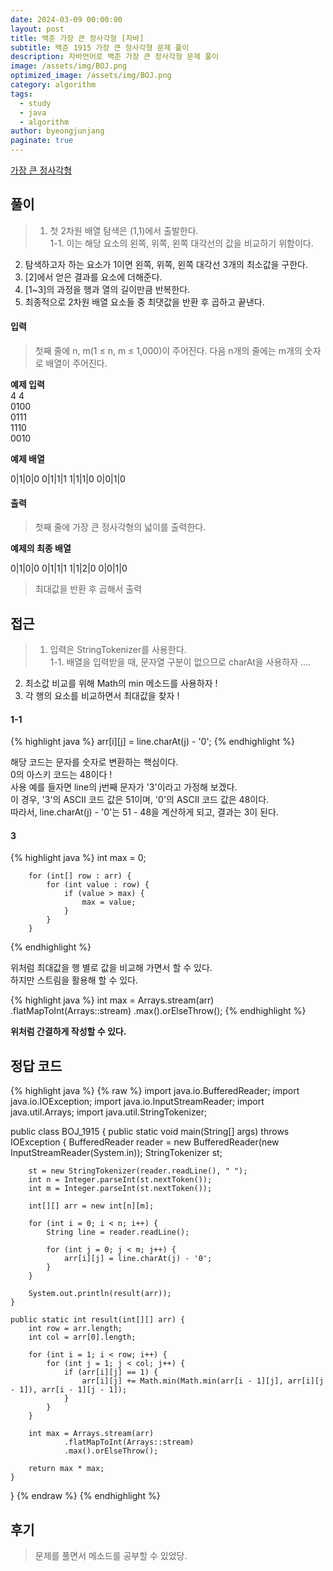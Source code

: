 ```yaml
---
date: 2024-03-09 00:00:00
layout: post
title: 백준 가장 큰 정사각형 [자바]
subtitle: 백준 1915 가장 큰 정사각형 문제 풀이
description: 자바언어로 백준 가장 큰 정사각형 문제 풀이
image: /assets/img/BOJ.png
optimized_image: /assets/img/BOJ.png
category: algorithm
tags:
  - study
  - java
  - algorithm
author: byeongjunjang
paginate: true
---
```


<a href="https://www.acmicpc.net/problem/1915">가장 큰 정사각형</a>

## 풀이

> 1. 첫 2차원 배열 탐색은 (1,1)에서 출발한다.  
1-1. 이는 해당 요소의 왼쪽, 위쪽, 왼쪽 대각선의 값을 비교하기 위함이다.
2. 탐색하고자 하는 요소가 1이면 왼쪽, 위쪽, 왼쪽 대각선 3개의 최소값을 구한다.
3. [2]에서 얻은 결과를 요소에 더해준다.
4. [1~3]의 과정을 행과 열의 길이만큼 반복한다.
5. 최종적으로 2차원 배열 요소들 중 최댓값을 반환 후 곱하고 끝낸다.

#### 입력

> 첫째 줄에 n, m(1 ≤ n, m ≤ 1,000)이 주어진다. 다음 n개의 줄에는 m개의 숫자로 배열이 주어진다.

**예제 입력**  
4 4  
0100  
0111  
1110  
0010  

**예제 배열**  

0|1|0|0
0|1|1|1
1|1|1|0
0|0|1|0

#### 출력

> 첫째 줄에 가장 큰 정사각형의 넓이를 출력한다.

**예제의 최종 배열**  

0|1|0|0
0|1|1|1
1|1|2|0
0|0|1|0

> 최대값을 반환 후 곱해서 출력

## 접근

> 1. 입력은 StringTokenizer를 사용한다.  
1-1. 배열을 입력받을 때, 문자열 구분이 없으므로 charAt을 사용하자 ....
2. 최소값 비교를 위해 Math의 min 메소드를 사용하자 !
3. 각 행의 요소를 비교하면서 최대값을 찾자 !

#### 1-1

{% highlight java %}
arr[i][j] = line.charAt(j) - '0';
{% endhighlight %}

해당 코드는 문자를 숫자로 변환하는 핵심이다.  
0의 아스키 코드는 48이다 !  
사용 예를 들자면 line의 j번째 문자가 '3'이라고 가정해 보겠다.  
이 경우, '3'의 ASCII 코드 값은 51이며, '0'의 ASCII 코드 값은 48이다.  
따라서, line.charAt(j) - '0'는 51 - 48을 계산하게 되고, 결과는 3이 된다.  

#### 3

{% highlight java %}
        int max = 0;

        for (int[] row : arr) {
            for (int value : row) {
                if (value > max) {
                    max = value;
                }
            }
        }
{% endhighlight %}

위처럼 최대값을 행 별로 값을 비교해 가면서 할 수 있다.  
하지만 스트림을 활용해 할 수 있다.

{% highlight java %}
        int max = Arrays.stream(arr)
                .flatMapToInt(Arrays::stream)
                .max().orElseThrow();
{% endhighlight %}

**위처럼 간결하게 작성할 수 있다.**

## 정답 코드

{% highlight java %}
{% raw %}
import java.io.BufferedReader;
import java.io.IOException;
import java.io.InputStreamReader;
import java.util.Arrays;
import java.util.StringTokenizer;

public class BOJ_1915 {
    public static void main(String[] args) throws IOException {
        BufferedReader reader = new BufferedReader(new InputStreamReader(System.in));
        StringTokenizer st;

        st = new StringTokenizer(reader.readLine(), " ");
        int n = Integer.parseInt(st.nextToken());
        int m = Integer.parseInt(st.nextToken());

        int[][] arr = new int[n][m];

        for (int i = 0; i < n; i++) {
            String line = reader.readLine();

            for (int j = 0; j < m; j++) {
                arr[i][j] = line.charAt(j) - '0';
            }
        }

        System.out.println(result(arr));
    }

    public static int result(int[][] arr) {
        int row = arr.length;
        int col = arr[0].length;

        for (int i = 1; i < row; i++) {
            for (int j = 1; j < col; j++) {
                if (arr[i][j] == 1) {
                    arr[i][j] += Math.min(Math.min(arr[i - 1][j], arr[i][j - 1]), arr[i - 1][j - 1]);
                }
            }
        }

        int max = Arrays.stream(arr)
                .flatMapToInt(Arrays::stream)
                .max().orElseThrow();

        return max * max;
    }
}
{% endraw %}
{% endhighlight %}

## 후기

> 문제를 풀면서 메소드를 공부할 수 있었당.